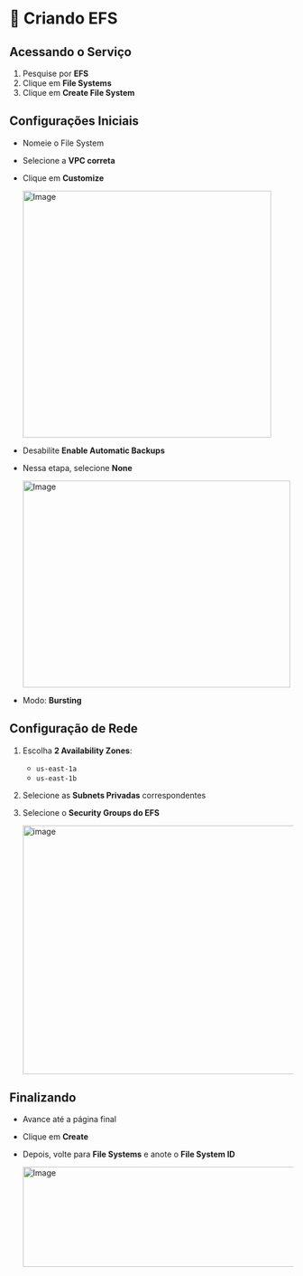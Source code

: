 # 📂 Criando EFS

## Acessando o Serviço

1. Pesquise por **EFS**  
2. Clique em **File Systems**  
3. Clique em **Create File System**  


## Configurações Iniciais
- Nomeie o File System  
- Selecione a **VPC correta**  
- Clique em **Customize**  

   <img width="440" height="437" alt="Image" src="https://github.com/user-attachments/assets/02121803-a77b-47c7-a59a-b800553adac0" />

- Desabilite **Enable Automatic Backups**
  
- Nessa etapa, selecione **None**  

   <img width="474" height="366" alt="Image" src="https://github.com/user-attachments/assets/eb8ddf17-6c98-4d23-bbc3-a724a141e2ce" />

- Modo: **Bursting**  

## Configuração de Rede
1. Escolha **2 Availability Zones**:  
   - `us-east-1a`  
   - `us-east-1b`  

2. Selecione as **Subnets Privadas** correspondentes  
3. Selecione o **Security Groups do EFS**
   
   <img width="750" height="440" alt="image" src="https://github.com/user-attachments/assets/ffff7835-5b8e-40f5-8176-3443569f365a" />
  


## Finalizando
- Avance até a página final  
- Clique em **Create**  

- Depois, volte para **File Systems** e anote o **File System ID**  

     <img width="770" height="177" alt="Image" src="https://github.com/user-attachments/assets/003f1740-43a9-4359-a111-22880e8ab1c0" />
















